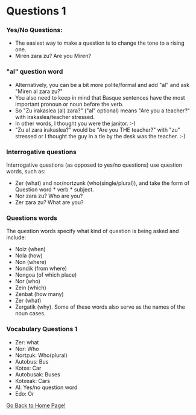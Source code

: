 # ​Questions 1
### Yes/No Questions:
* The easiest way to make a question is to change the tone to a rising one.
* Miren zara zu? Are you Miren?
### "al" question word
* Alternatively, you can be a bit more polite/formal and add "al" and ask "Miren al zara zu?"
* You also need to keep in mind that Basque sentences have the most important pronoun or noun before the verb.
* So "Zu irakaslea (al) zara?" ("al" optional) means "Are you a teacher?" with irakaslea/teacher stressed.
* In other words, I thought you were the janitor. :-)
* "Zu al zara irakaslea?" would be "Are you THE teacher?" with "zu" stressed or I thought the guy in a tie by the desk was the teacher. :-)

### Interrogative questions
Interrogative questions (as opposed to yes/no questions) use question words, such as:
* Zer (what) and nor/nortzunk (who(single/plural)), and take the form of Question word * verb *
subject.
* Nor zara zu? Who are you?
* Zer zara zu? What are you?

### Questions words
The question words specify what kind of question is being asked and include:
* Noiz (when)
* Nola (how)
* Non (where)
* Nondik (from where)
* Nongoa (of which place)
* Nor (who)
* Zein (which)
* Zenbat (how many)
* Zer (what)
* Zergatik (why).
Some of these words also serve as the names of the noun cases.

### Vocabulary Questions 1
* Zer: what
* Nor: Who
* Nortzuk: Who(plural)
* Autobus: Bus
* Kotxe: Car
* Autobusak: Buses
* Kotxeak: Cars
* Al: Yes/no question word
* Edo: Or

[ Go Back to Home Page!](..)
